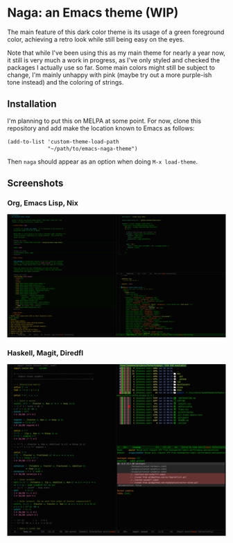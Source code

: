 # Naga: an Emacs theme (WIP)

The main feature of this dark color theme is its usage of a green
foreground color, achieving a retro look while still being easy on the
eyes.

Note that while I've been using this as my main theme for nearly a
year now, it still is very much a work in progress, as I've only
styled and checked the packages I actually use so far.  Some main
colors might still be subject to change, I'm mainly unhappy with pink
(maybe try out a more purple-ish tone instead) and the coloring of
strings.

## Installation

I'm planning to put this on MELPA at some point.  For now, clone this
repository and add make the location known to Emacs as follows:

```elisp
(add-to-list 'custom-theme-load-path
             "~/path/to/emacs-naga-theme")
```

Then `naga` should appear as an option when doing `M-x load-theme`.

## Screenshots

### Org, Emacs Lisp, Nix

![A screenshot of the naga theme, showing org-mode, nix-mode, and some Emacs Lisp](./images/emacs_org_el_nix.png)

### Haskell, Magit, Diredfl

![A screenshot of the naga theme, showing Haskell code, diredfl, and a magit status buffer](./images/emacs_haskell_diredfl_magit.png)
